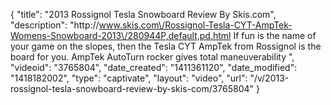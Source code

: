 {
    "title": "2013 Rossignol Tesla Snowboard Review By Skis.com",
    "description": "http:\/\/www.skis.com\/Rossignol-Tesla-CYT-AmpTek-Womens-Snowboard-2013\/280944P,default,pd.html  If fun is the name of your game on the slopes, then the Tesla CYT AmpTek from Rossignol is the board for you. AmpTek AutoTurn rocker gives total maneuverability ",
    "videoid": "3765804",
    "date_created": "1411361120",
    "date_modified": "1418182002",
    "type": "captivate",
    "layout": "video",
    "url": "\/v\/2013-rossignol-tesla-snowboard-review-by-skis-com\/3765804"
}
